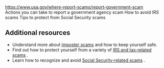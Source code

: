 

https://www.usa.gov/where-report-scams/report-government-scam
Actions you can take to report a government agency scam
How to avoid IRS scams
Tips to protect from Social Security scams

**Additional resources**
------------------------

* Understand more about
  [imposter scams](https://consumer.gov/scams-identity-theft/imposter-scams)
  and how to keep yourself safe.
* Find out how to protect yourself from a variety of
  [IRS and tax-related scams](https://www.irs.gov/help/tax-scams/recognize-tax-scams-and-fraud)
  .
* Learn how to recognize and avoid
  [Social Security-related scams](https://www.ssa.gov/scam/)
  .
